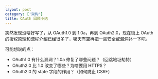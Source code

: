 ```yaml
---
layout: post
category: ['架构']
title: OAuth 回顾小结
---
```


突然发现没啥好写了，从 OAuth1.0 到 1.0a，再到 OAuth2.0，现在街上 OAuth 的授权原理和流程介绍已经很多了，哪天有空再把一些安全或漏洞补一下吧。

可能想说的点：

- OAuth1.0 有什么漏洞？1.0a 修复了哪些问题？（回跳地址劫持）
- OAuth2.0 比 1.0 改变了哪些？为啥要用 HTTPS？
- OAuth2.0 的 state 字段的作用？（如何防止 CSRF）